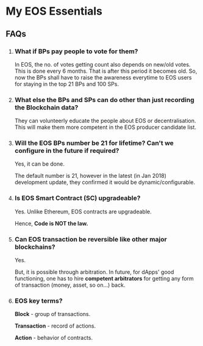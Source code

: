 # My EOS Essentials
## FAQs
1. ### What if BPs pay people to vote for them?
    In EOS, the no. of votes getting count also depends on new/old votes. This is done every 6 months. That is after this period it becomes old.
    So, now the BPs shall have to raise the awareness everytime to EOS users for staying in the top 21 BPs and 100 SPs.

2. ### What else the BPs and SPs can do other than just recording the Blockchain data?
    They can volunteerly educate the people about EOS or decentralisation. This will make them more competent in the EOS producer candidate list.

3. ### Will the EOS BPs number be 21 for lifetime? Can't we configure in the future if required?
    Yes, it can be done.

    The default number is 21, however in the latest (in Jan 2018) development update, they confirmed it would be dynamic/configurable.﻿

4. ### Is EOS Smart Contract (SC) upgradeable?
    Yes. Unlike Ethereum, EOS contracts are upgradeable.

    Hence, **Code is NOT the law.**

5. ### Can EOS transaction be reversible like other major blockchains?
    Yes. 

    But, it is possible through arbitration. In future, for dApps' good functioning, one has to hire **competent arbitrators** for getting any form of transaction (money, asset, so on...) back. 

6. ### EOS key terms?
    **Block** - group of transactions.
    
    **Transaction** - record of actions.
    
    **Action** - behavior of contracts.



    
